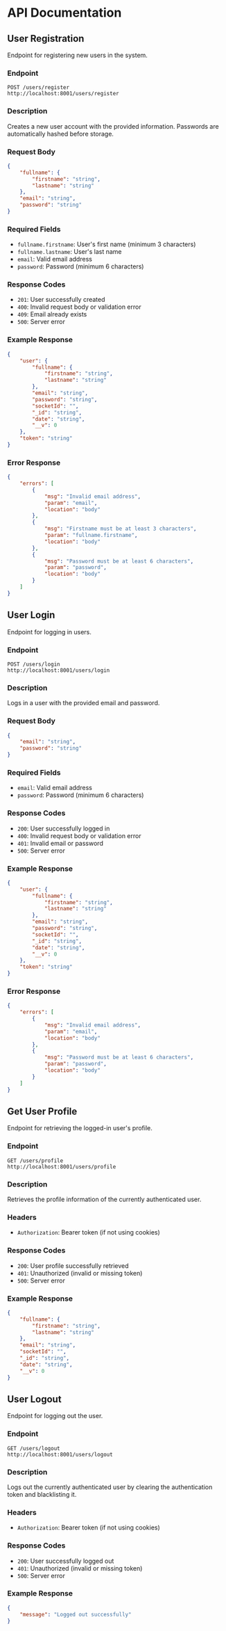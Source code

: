 # API Documentation

## User Registration
Endpoint for registering new users in the system.

### Endpoint
```
POST /users/register
http://localhost:8001/users/register
```

### Description
Creates a new user account with the provided information. Passwords are automatically hashed before storage.

### Request Body
```json
{
    "fullname": {
        "firstname": "string",
        "lastname": "string"
    },
    "email": "string",
    "password": "string"
}
```

### Required Fields
- `fullname.firstname`: User's first name (minimum 3 characters)
- `fullname.lastname`: User's last name
- `email`: Valid email address
- `password`: Password (minimum 6 characters)

### Response Codes
- `201`: User successfully created
- `400`: Invalid request body or validation error
- `409`: Email already exists
- `500`: Server error

### Example Response
```json
{
    "user": {
        "fullname": {
            "firstname": "string",
            "lastname": "string"
        },
        "email": "string",
        "password": "string",
        "socketId": "",
        "_id": "string",
        "date": "string",
        "__v": 0
    },
    "token": "string"
}
```

### Error Response
```json
{
    "errors": [
        {
            "msg": "Invalid email address",
            "param": "email",
            "location": "body"
        },
        {
            "msg": "Firstname must be at least 3 characters",
            "param": "fullname.firstname",
            "location": "body"
        },
        {
            "msg": "Password must be at least 6 characters",
            "param": "password",
            "location": "body"
        }
    ]
}
```

## User Login
Endpoint for logging in users.

### Endpoint
```
POST /users/login
http://localhost:8001/users/login
```

### Description
Logs in a user with the provided email and password.

### Request Body
```json
{
    "email": "string",
    "password": "string"
}
```

### Required Fields
- `email`: Valid email address
- `password`: Password (minimum 6 characters)

### Response Codes
- `200`: User successfully logged in
- `400`: Invalid request body or validation error
- `401`: Invalid email or password
- `500`: Server error

### Example Response
```json
{
    "user": {
        "fullname": {
            "firstname": "string",
            "lastname": "string"
        },
        "email": "string",
        "password": "string",
        "socketId": "",
        "_id": "string",
        "date": "string",
        "__v": 0
    },
    "token": "string"
}
```

### Error Response
```json
{
    "errors": [
        {
            "msg": "Invalid email address",
            "param": "email",
            "location": "body"
        },
        {
            "msg": "Password must be at least 6 characters",
            "param": "password",
            "location": "body"
        }
    ]
}
```

## Get User Profile
Endpoint for retrieving the logged-in user's profile.

### Endpoint
```
GET /users/profile
http://localhost:8001/users/profile
```

### Description
Retrieves the profile information of the currently authenticated user.

### Headers
- `Authorization`: Bearer token (if not using cookies)

### Response Codes
- `200`: User profile successfully retrieved
- `401`: Unauthorized (invalid or missing token)
- `500`: Server error

### Example Response
```json
{
    "fullname": {
        "firstname": "string",
        "lastname": "string"
    },
    "email": "string",
    "socketId": "",
    "_id": "string",
    "date": "string",
    "__v": 0
}
```

## User Logout
Endpoint for logging out the user.

### Endpoint
```
GET /users/logout
http://localhost:8001/users/logout
```

### Description
Logs out the currently authenticated user by clearing the authentication token and blacklisting it.

### Headers
- `Authorization`: Bearer token (if not using cookies)

### Response Codes
- `200`: User successfully logged out
- `401`: Unauthorized (invalid or missing token)
- `500`: Server error

### Example Response
```json
{
    "message": "Logged out successfully"
}
```
